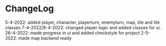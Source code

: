 # ChangeLog
5-4-2022: added player, character, playerturn, enemyturn, map, tile and tile classes
7-4-2022/8-4-2022: changed player logic and added classes for ui.
26-4-2022: made progress in ui and added checkstyle for project
2-5-2022: made map backend ready